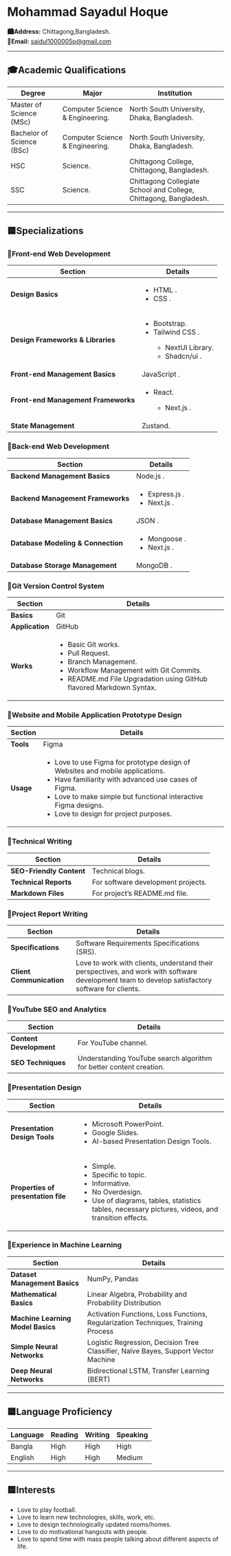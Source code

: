 # Mohammad Sayadul Hoque

**🏙️Address:** Chittagong,Bangladesh.  
**📧Email:** saidul1000005p@gmail.com  

---

## 🎓Academic Qualifications

| Degree          | Major                       | Institution                      | 
|-----------------|-----------------------------|----------------------------------|
| Master of Science (MSc) | Computer Science & Engineering. | North South University, Dhaka, Bangladesh. | 
| Bachelor of Science (BSc) | Computer Science & Engineering. | North South University, Dhaka, Bangladesh. | 
| HSC            | Science.                     | Chittagong College, Chittagong, Bangladesh. | 
| SSC            | Science.                     | Chittagong Collegiate School and College, Chittagong, Bangladesh. | 

---

## 🟦Specializations

### 🔷Front-end Web Development

| **Section**                       | **Details** |
|---------------------------------------|-------------|
| **Design Basics**                     | <ul> <li> HTML . </li>  <li> CSS . </li> </ul> |
| **Design Frameworks & Libraries**     | <ul><li>Bootstrap.</li> <li>Tailwind CSS .</li>  <ul> <li>NextUI Library.</li> <li>Shadcn/ui .</li> </ul> </ul> |
| **Front-end Management Basics**       | JavaScript .  |
| **Front-end Management Frameworks**   | <ul> <li> React. </li> <ul> <li> Next.js . </li> </ul> </ul>|
| **State Management**                  | Zustand.     |

### 🔷Back-end Web Development

| **Section**                       | **Details** |
|---------------------------------------|-------------|
| **Backend Management Basics**         | Node.js .    |
| **Backend Management Frameworks**     | <ul> <li> Express.js . </li> <li> Next.js . </li> </ul> |
| **Database Management Basics**        | JSON .       |
| **Database Modeling & Connection**    | <ul> <li> Mongoose . </li> <li> Next.js . </li> <ul> |
| **Database Storage Management**       | MongoDB .    |

### 🔷Git Version Control System

| **Section**                       | **Details** |
|---------------------------------------|-------------|
| **Basics**                            | Git         |
| **Application**                       | GitHub      |
| **Works**                             | <ul> <li> Basic Git works. </li> <li> Pull Request. </li> <li> Branch Management. </li> <li> Workflow Management with Git Commits. </li> <li> README.md File Upgradation using GitHub flavored Markdown Syntax. </li> </ul> |

### 🔷Website and Mobile Application Prototype Design

| **Section**                       | **Details** |
|---------------------------------------|-------------|
| **Tools**                             | Figma       |
| **Usage**                             | <ul> <li> Love to use Figma for prototype design of Websites and mobile applications. </li> <li> Have familiarity with advanced use cases of Figma. </li> <li> Love to make simple but functional interactive Figma designs. </li> <li> Love to design for project purposes. </li> </ul> |

### 🔷Technical Writing

| **Section**                       | **Details** |
|---------------------------------------|-------------|
| **SEO-Friendly Content**              | Technical blogs. |
| **Technical Reports**                 | For software development projects. |
| **Markdown Files**                    | For project’s README.md file. |

### 🔷Project Report Writing

| **Section**                       | **Details** |
|---------------------------------------|-------------|
| **Specifications**                    | Software Requirements Specifications (SRS). |
| **Client Communication**              | Love to work with clients, understand their perspectives, and work with software development team to develop satisfactory software for clients.|

### 🔷YouTube SEO and Analytics

| **Section**                       | **Details** |
|---------------------------------------|-------------|
| **Content Development**               | For YouTube channel. |
| **SEO Techniques**                    | Understanding YouTube search algorithm for better content creation. |

### 🔷Presentation Design

| **Section**                       | **Details** |
|---------------------------------------|-------------|
| **Presentation Design Tools**                             | <ul> <li> Microsoft PowerPoint. </li> <li> Google Slides. </li> <li> AI-based Presentation Design Tools. </li> <ul> |
| **Properties of presentation file**                       | <ul> <li> Simple. </li> <li> Specific to topic. </li>  <li> Informative. </li> <li> No Overdesign. </li> <li> Use of diagrams, tables, statistics tables, necessary pictures, videos, and transition effects. |

### 🔷Experience in Machine Learning

| **Section**                       | **Details** |
|---------------------------------------|-------------|
| **Dataset Management Basics**         | NumPy, Pandas |
| **Mathematical Basics**               | Linear Algebra, Probability and Probability Distribution |
| **Machine Learning Model Basics**     | Activation Functions, Loss Functions, Regularization Techniques, Training Process |
| **Simple Neural Networks**            | Logistic Regression, Decision Tree Classifier, Naïve Bayes, Support Vector Machine |
| **Deep Neural Networks**              | Bidirectional LSTM, Transfer Learning (BERT) |

---

## 🟦Language Proficiency

| Language | Reading | Writing | Speaking |
|----------|---------|---------|----------|
| Bangla   | High    | High    | High     |
| English  | High    | High    | Medium   |

---

## 🟦Interests

- Love to play football.
- Love to learn new technologies, skills, work, etc.
- Love to design technologically updated rooms/homes.
- Love to do motivational hangouts with people.
- Love to spend time with mass people talking about different aspects of life.

